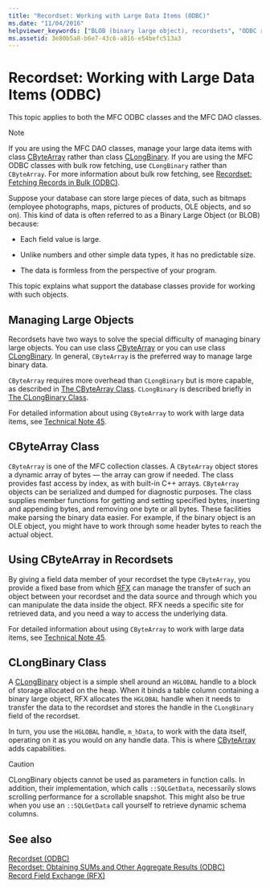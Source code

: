 ```yaml
---
title: "Recordset: Working with Large Data Items (ODBC)"
ms.date: "11/04/2016"
helpviewer_keywords: ["BLOB (binary large object), recordsets", "ODBC recordsets, binary large objects", "recordsets, binary large objects", "binary large objects", "CLongBinary class, using in recordsets"]
ms.assetid: 3e80b5a8-b6e7-43c6-a816-e54befc513a3
---
```

# Recordset: Working with Large Data Items (ODBC)

This topic applies to both the MFC ODBC classes and the MFC DAO classes.

> [!NOTE]
>  If you are using the MFC DAO classes, manage your large data items with class [CByteArray](../../mfc/reference/cbytearray-class.md) rather than class [CLongBinary](../../mfc/reference/clongbinary-class.md). If you are using the MFC ODBC classes with bulk row fetching, use `CLongBinary` rather than `CByteArray`. For more information about bulk row fetching, see [Recordset: Fetching Records in Bulk (ODBC)](../../data/odbc/recordset-fetching-records-in-bulk-odbc.md).

Suppose your database can store large pieces of data, such as bitmaps (employee photographs, maps, pictures of products, OLE objects, and so on). This kind of data is often referred to as a Binary Large Object (or BLOB) because:

- Each field value is large.

- Unlike numbers and other simple data types, it has no predictable size.

- The data is formless from the perspective of your program.

This topic explains what support the database classes provide for working with such objects.

## <a name="_core_managing_large_objects"></a> Managing Large Objects

Recordsets have two ways to solve the special difficulty of managing binary large objects. You can use class [CByteArray](../../mfc/reference/cbytearray-class.md) or you can use class [CLongBinary](../../mfc/reference/clongbinary-class.md). In general, `CByteArray` is the preferred way to manage large binary data.

`CByteArray` requires more overhead than `CLongBinary` but is more capable, as described in [The CByteArray Class](#_core_the_cbytearray_class). `CLongBinary` is described briefly in [The CLongBinary Class](#_core_the_clongbinary_class).

For detailed information about using `CByteArray` to work with large data items, see [Technical Note 45](../../mfc/tn045-mfc-database-support-for-long-varchar-varbinary.md).

## <a name="_core_the_cbytearray_class"></a> CByteArray Class

`CByteArray` is one of the MFC collection classes. A `CByteArray` object stores a dynamic array of bytes — the array can grow if needed. The class provides fast access by index, as with built-in C++ arrays. `CByteArray` objects can be serialized and dumped for diagnostic purposes. The class supplies member functions for getting and setting specified bytes, inserting and appending bytes, and removing one byte or all bytes. These facilities make parsing the binary data easier. For example, if the binary object is an OLE object, you might have to work through some header bytes to reach the actual object.

## <a name="_core_using_cbytearray_in_recordsets"></a> Using CByteArray in Recordsets

By giving a field data member of your recordset the type `CByteArray`, you provide a fixed base from which [RFX](../../data/odbc/record-field-exchange-rfx.md) can manage the transfer of such an object between your recordset and the data source and through which you can manipulate the data inside the object. RFX needs a specific site for retrieved data, and you need a way to access the underlying data.

For detailed information about using `CByteArray` to work with large data items, see [Technical Note 45](../../mfc/tn045-mfc-database-support-for-long-varchar-varbinary.md).

## <a name="_core_the_clongbinary_class"></a> CLongBinary Class

A [CLongBinary](../../mfc/reference/clongbinary-class.md) object is a simple shell around an `HGLOBAL` handle to a block of storage allocated on the heap. When it binds a table column containing a binary large object, RFX allocates the `HGLOBAL` handle when it needs to transfer the data to the recordset and stores the handle in the `CLongBinary` field of the recordset.

In turn, you use the `HGLOBAL` handle, `m_hData`, to work with the data itself, operating on it as you would on any handle data. This is where [CByteArray](../../mfc/reference/cbytearray-class.md) adds capabilities.

> [!CAUTION]
>  CLongBinary objects cannot be used as parameters in function calls. In addition, their implementation, which calls `::SQLGetData`, necessarily slows scrolling performance for a scrollable snapshot. This might also be true when you use an `::SQLGetData` call yourself to retrieve dynamic schema columns.

## See also

[Recordset (ODBC)](../../data/odbc/recordset-odbc.md)<br/>
[Recordset: Obtaining SUMs and Other Aggregate Results (ODBC)](../../data/odbc/recordset-obtaining-sums-and-other-aggregate-results-odbc.md)<br/>
[Record Field Exchange (RFX)](../../data/odbc/record-field-exchange-rfx.md)
